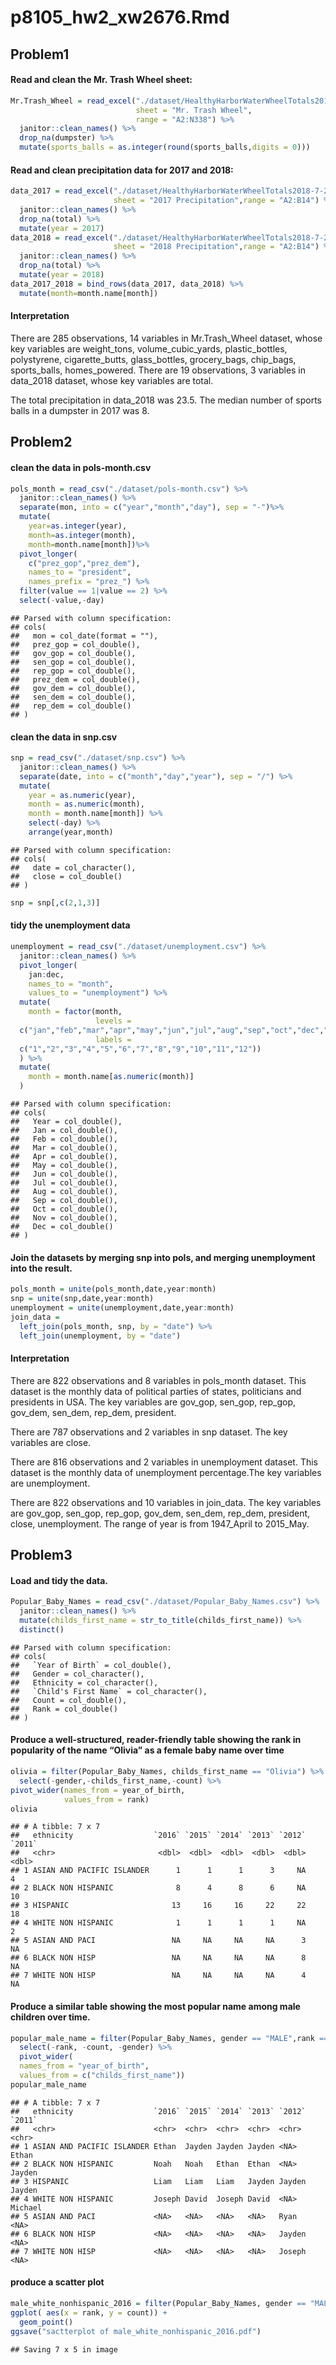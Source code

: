 p8105\_hw2\_xw2676.Rmd
================

## Problem1

#### Read and clean the Mr. Trash Wheel sheet:

``` r
Mr.Trash_Wheel = read_excel("./dataset/HealthyHarborWaterWheelTotals2018-7-28.xlsx",
                            sheet = "Mr. Trash Wheel",
                            range = "A2:N338") %>% 
  janitor::clean_names() %>% 
  drop_na(dumpster) %>%
  mutate(sports_balls = as.integer(round(sports_balls,digits = 0)))
```

#### Read and clean precipitation data for 2017 and 2018:

``` r
data_2017 = read_excel("./dataset/HealthyHarborWaterWheelTotals2018-7-28.xlsx",
                       sheet = "2017 Precipitation",range = "A2:B14") %>%
  janitor::clean_names() %>% 
  drop_na(total) %>% 
  mutate(year = 2017)
data_2018 = read_excel("./dataset/HealthyHarborWaterWheelTotals2018-7-28.xlsx",
                       sheet = "2018 Precipitation",range = "A2:B14") %>%
  janitor::clean_names() %>% 
  drop_na(total) %>% 
  mutate(year = 2018)
data_2017_2018 = bind_rows(data_2017, data_2018) %>%
  mutate(month=month.name[month])
```

#### Interpretation

There are 285 observations, 14 variables in Mr.Trash\_Wheel dataset,
whose key variables are weight\_tons, volume\_cubic\_yards,
plastic\_bottles, polystyrene, cigarette\_butts, glass\_bottles,
grocery\_bags, chip\_bags, sports\_balls, homes\_powered. There are 19
observations, 3 variables in data\_2018 dataset, whose key variables are
total.

The total precipitation in data\_2018 was 23.5. The median number of
sports balls in a dumpster in 2017 was 8.

## Problem2

#### clean the data in pols-month.csv

``` r
pols_month = read_csv("./dataset/pols-month.csv") %>%
  janitor::clean_names() %>% 
  separate(mon, into = c("year","month","day"), sep = "-")%>%
  mutate(
    year=as.integer(year),
    month=as.integer(month),
    month=month.name[month])%>% 
  pivot_longer(
    c("prez_gop","prez_dem"),
    names_to = "president",
    names_prefix = "prez_") %>% 
  filter(value == 1|value == 2) %>% 
  select(-value,-day) 
```

    ## Parsed with column specification:
    ## cols(
    ##   mon = col_date(format = ""),
    ##   prez_gop = col_double(),
    ##   gov_gop = col_double(),
    ##   sen_gop = col_double(),
    ##   rep_gop = col_double(),
    ##   prez_dem = col_double(),
    ##   gov_dem = col_double(),
    ##   sen_dem = col_double(),
    ##   rep_dem = col_double()
    ## )

#### clean the data in snp.csv

``` r
snp = read_csv("./dataset/snp.csv") %>%
  janitor::clean_names() %>% 
  separate(date, into = c("month","day","year"), sep = "/") %>%
  mutate(
    year = as.numeric(year),
    month = as.numeric(month),
    month = month.name[month]) %>% 
    select(-day) %>% 
    arrange(year,month)
```

    ## Parsed with column specification:
    ## cols(
    ##   date = col_character(),
    ##   close = col_double()
    ## )

``` r
snp = snp[,c(2,1,3)]
```

#### tidy the unemployment data

``` r
unemployment = read_csv("./dataset/unemployment.csv") %>%
  janitor::clean_names() %>% 
  pivot_longer(
    jan:dec,
    names_to = "month",
    values_to = "unemployment") %>% 
  mutate(
    month = factor(month, 
                   levels =
  c("jan","feb","mar","apr","may","jun","jul","aug","sep","oct","dec","nov"),
                   labels =
  c("1","2","3","4","5","6","7","8","9","10","11","12"))
  ) %>% 
  mutate(
    month = month.name[as.numeric(month)]
  )
```

    ## Parsed with column specification:
    ## cols(
    ##   Year = col_double(),
    ##   Jan = col_double(),
    ##   Feb = col_double(),
    ##   Mar = col_double(),
    ##   Apr = col_double(),
    ##   May = col_double(),
    ##   Jun = col_double(),
    ##   Jul = col_double(),
    ##   Aug = col_double(),
    ##   Sep = col_double(),
    ##   Oct = col_double(),
    ##   Nov = col_double(),
    ##   Dec = col_double()
    ## )

#### Join the datasets by merging snp into pols, and merging unemployment into the result.

``` r
pols_month = unite(pols_month,date,year:month)
snp = unite(snp,date,year:month)
unemployment = unite(unemployment,date,year:month)
join_data = 
  left_join(pols_month, snp, by = "date") %>% 
  left_join(unemployment, by = "date")
```

#### Interpretation

There are 822 observations and 8 variables in pols\_month dataset. This
dataset is the monthly data of political parties of states, politicians
and presidents in USA. The key variables are gov\_gop, sen\_gop,
rep\_gop, gov\_dem, sen\_dem, rep\_dem, president.

There are 787 observations and 2 variables in snp dataset. The key
variables are close.

There are 816 observations and 2 variables in unemployment dataset. This
dataset is the monthly data of unemployment percentage.The key variables
are unemployment.

There are 822 observations and 10 variables in join\_data. The key
variables are gov\_gop, sen\_gop, rep\_gop, gov\_dem, sen\_dem,
rep\_dem, president, close, unemployment. The range of year is from
1947\_April to 2015\_May.

## Problem3

#### Load and tidy the data.

``` r
Popular_Baby_Names = read_csv("./dataset/Popular_Baby_Names.csv") %>%
  janitor::clean_names() %>% 
  mutate(childs_first_name = str_to_title(childs_first_name)) %>% 
  distinct()
```

    ## Parsed with column specification:
    ## cols(
    ##   `Year of Birth` = col_double(),
    ##   Gender = col_character(),
    ##   Ethnicity = col_character(),
    ##   `Child's First Name` = col_character(),
    ##   Count = col_double(),
    ##   Rank = col_double()
    ## )

#### Produce a well-structured, reader-friendly table showing the rank in popularity of the name “Olivia” as a female baby name over time

``` r
olivia = filter(Popular_Baby_Names, childs_first_name == "Olivia") %>%
  select(-gender,-childs_first_name,-count) %>% 
pivot_wider(names_from = year_of_birth,
            values_from = rank)
olivia
```

    ## # A tibble: 7 x 7
    ##   ethnicity                  `2016` `2015` `2014` `2013` `2012` `2011`
    ##   <chr>                       <dbl>  <dbl>  <dbl>  <dbl>  <dbl>  <dbl>
    ## 1 ASIAN AND PACIFIC ISLANDER      1      1      1      3     NA      4
    ## 2 BLACK NON HISPANIC              8      4      8      6     NA     10
    ## 3 HISPANIC                       13     16     16     22     22     18
    ## 4 WHITE NON HISPANIC              1      1      1      1     NA      2
    ## 5 ASIAN AND PACI                 NA     NA     NA     NA      3     NA
    ## 6 BLACK NON HISP                 NA     NA     NA     NA      8     NA
    ## 7 WHITE NON HISP                 NA     NA     NA     NA      4     NA

#### Produce a similar table showing the most popular name among male children over time.

``` r
popular_male_name = filter(Popular_Baby_Names, gender == "MALE",rank == 1) %>% 
  select(-rank, -count, -gender) %>% 
  pivot_wider(
  names_from = "year_of_birth",
  values_from = c("childs_first_name"))
popular_male_name
```

    ## # A tibble: 7 x 7
    ##   ethnicity                  `2016` `2015` `2014` `2013` `2012` `2011` 
    ##   <chr>                      <chr>  <chr>  <chr>  <chr>  <chr>  <chr>  
    ## 1 ASIAN AND PACIFIC ISLANDER Ethan  Jayden Jayden Jayden <NA>   Ethan  
    ## 2 BLACK NON HISPANIC         Noah   Noah   Ethan  Ethan  <NA>   Jayden 
    ## 3 HISPANIC                   Liam   Liam   Liam   Jayden Jayden Jayden 
    ## 4 WHITE NON HISPANIC         Joseph David  Joseph David  <NA>   Michael
    ## 5 ASIAN AND PACI             <NA>   <NA>   <NA>   <NA>   Ryan   <NA>   
    ## 6 BLACK NON HISP             <NA>   <NA>   <NA>   <NA>   Jayden <NA>   
    ## 7 WHITE NON HISP             <NA>   <NA>   <NA>   <NA>   Joseph <NA>

#### produce a scatter plot

``` r
male_white_nonhispanic_2016 = filter(Popular_Baby_Names, gender == "MALE", ethnicity == "WHITE NON HISPANIC", year_of_birth == 2016) %>% 
ggplot( aes(x = rank, y = count)) + 
  geom_point()
ggsave("sactterplot of male_white_nonhispanic_2016.pdf")
```

    ## Saving 7 x 5 in image
